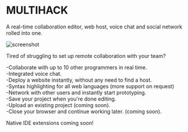 # MULTIHACK
A real-time collaboration editor, web host, voice chat and social network rolled into one.  

![screenshot](https://github.com/RationalCoding/multihack/blob/gh-pages/img/mockup.jpg?raw=true)

Tired of struggling to set up remote collaboration with your team?

-Collaborate with up to 10 other programmers in real time.  
-Integrated voice chat.  
-Deploy a website instantly, without any need to find a host.  
-Syntax highlighting for all web languages (more support on request)  
-Network with other users and instantly start prototyping.  
-Save your project when you're done editing.  
-Upload an existing project (coming soon).  
-Close your browser and continue working later. (coming soon).


Native IDE extensions coming soon!
